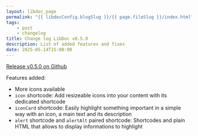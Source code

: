 ```yaml
---
layout: libdoc_page
permalink: "{{ libdocConfig.blogSlug }}/{{ page.fileSlug }}/index.html"
tags:
    - post
    - changelog
title: Change log LibDoc v0.5.0
description: List of added features and fixes
date: 2025-05-14T15:00:00
---
```

[Release v0.5.0 on Github](https://github.com/ita-design-system/eleventy-libdoc/releases/tag/0.5.0)

Features added:

* More icons available
* `icon` shortcode: Add resizeable icons into your content with its dedicated shortcode
* `iconCard` shortcode: Easily highlight something important in a simple way with an icon, a main text and its description 
* `alert` shortcode and `alertAlt` paired shortcode: Shortcodes and plain HTML that allows to display informations to highlight 